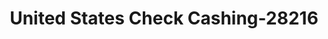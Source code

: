 ---
f_zip-code: 48152
f_state-code: MI
title: United States Check Cashing-28216
f_phone: 248-427-0661
f_city-only: Livonia
f_address: 19596 Middlebelt Rd Livonia
f_location-unique-id: '28216'
slug: united-states-check-cashing-28216
updated-on: '2024-05-30T13:46:58.046Z'
created-on: '2024-05-30T13:36:59.803Z'
published-on: '2024-05-30T13:54:32.469Z'
f_city-state: cms/city/livonia-mi.md
f_company: cms/company/united-states-check-cashing.md
f_state: cms/state/michigan.md
layout: '[payday-loan].html'
tags: payday-loan
---